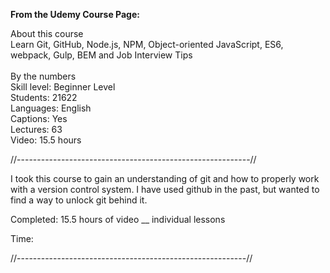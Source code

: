 <strong>From the Udemy Course Page:</strong>

About this course <br>
Learn Git, GitHub, Node.js, NPM, Object-oriented JavaScript, ES6, webpack, Gulp, BEM and Job Interview Tips <br>
<br>
By the numbers<br>
Skill level: Beginner Level<br>
Students: 21622<br>
Languages: English<br>
Captions: Yes<br>
Lectures: 63<br>
Video: 15.5 hours<br>

//----------------------------------------------------------//

I took this course to gain an understanding of git and how to properly work with a version control system. I have used github in the past, but wanted to find a way to unlock git behind it.

Completed:
15.5 hours of video
__ individual lessons

Time:


//---------------------------------------------------------//
